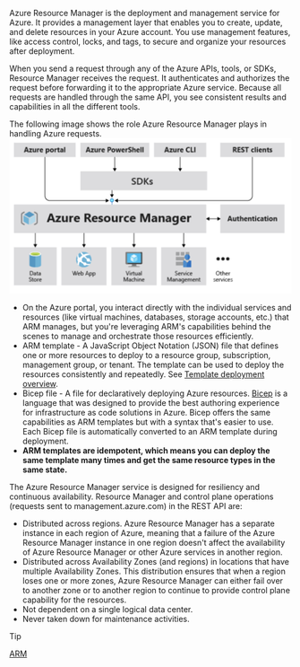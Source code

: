 Azure Resource Manager is the deployment and management service for Azure. It provides a management layer that enables you to create, update, and delete resources in your Azure account. You use management features, like access control, locks, and tags, to secure and organize your resources after deployment.

When you send a request through any of the Azure APIs, tools, or SDKs, Resource Manager receives the request. It authenticates and authorizes the request before forwarding it to the appropriate Azure service. Because all requests are handled through the same API, you see consistent results and capabilities in all the different tools.

The following image shows the role Azure Resource Manager plays in handling Azure requests.
![img](./img/arm.png "ARM Service")

- On the Azure portal, you interact directly with the individual services and resources (like virtual machines, databases, storage accounts, etc.) that ARM manages, but you're leveraging ARM's capabilities behind the scenes to manage and orchestrate those resources efficiently.
- ARM template - A JavaScript Object Notation (JSON) file that defines one or more resources to deploy to a resource group, subscription, management group, or tenant. The template can be used to deploy the resources consistently and repeatedly. See [Template deployment overview](https://learn.microsoft.com/en-us/azure/azure-resource-manager/templates/overview).
- Bicep file - A file for declaratively deploying Azure resources. [Bicep](../Extras/What%20is%20bicep.md) is a language that was designed to provide the best authoring experience for infrastructure as code solutions in Azure. Bicep offers the same capabilities as ARM templates but with a syntax that's easier to use. Each Bicep file is automatically converted to an ARM template during deployment.
- __ARM templates are idempotent, which means you can deploy the same template many times and get the same resource types in the same state.__


The Azure Resource Manager service is designed for resiliency and continuous availability. Resource Manager and control plane operations (requests sent to management.azure.com) in the REST API are:

- Distributed across regions. Azure Resource Manager has a separate instance in each region of Azure, meaning that a failure of the Azure Resource Manager instance in one region doesn't affect the availability of Azure Resource Manager or other Azure services in another region. 
- Distributed across Availability Zones (and regions) in locations that have multiple Availability Zones. This distribution ensures that when a region loses one or more zones, Azure Resource Manager can either fail over to another zone or to another region to continue to provide control plane capability for the resources.
- Not dependent on a single logical data center.
- Never taken down for maintenance activities.

>[!TIP]
> [ARM](https://learn.microsoft.com/en-us/azure/azure-resource-manager/management/overview)
